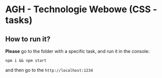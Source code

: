 # AGH - Technologie Webowe (CSS - tasks)

## How to run it?

**Please** go to the folder with a specific task, and run it in the console:

```
npm i && npm start
```

and then go to the `http://localhost:1234`
